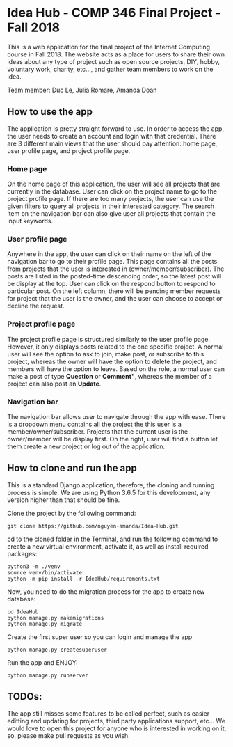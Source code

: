 # Idea Hub - COMP 346 Final Project - Fall 2018

This is a web application for the final project of the Internet Computing course in Fall 2018. The website acts as a place for users to share their own ideas about any type of project such as open source projects, DIY, hobby, voluntary work, charity, etc..., and gather team members to work on the idea.

Team member: Duc Le, Julia Romare, Amanda Doan

## How to use the app

The application is pretty straight forward to use. In order to access the app, the user needs to create an account and login with that credential. There are 3 different main views that the user should pay attention: home page, user profile page, and project profile page.

### Home page

On the home page of this application, the user will see all projects that are currently in the database. User can click on the project name to go to the project profile page. If there are too many projects, the user can use the given filters to query all projects in their interested category. The search item on the navigation bar can also give user all projects that contain the input keywords.

### User profile page

Anywhere in the app, the user can click on their name on the left of the navigation bar to go to their profile page. This page contains all the posts from projects that the user is interested in (owner/member/subscriber). The posts are listed in the posted-time descending order, so the latest post will be display at the top. User can click on the respond button to respond to particular post. On the left column, there will be pending member requests for project that the user is the owner, and the user can choose to accept or decline the request.

### Project profile page

The project profile page is structured similarly to the user profile page. However, it only displays posts related to the one specific project. A normal user will see the option to ask to join, make post, or subscribe to this project, whereas the owner will have the option to delete the project, and members will have the option to leave. Based on the role, a normal user can make a post of type **Question** or  **Comment"**, whereas the member of a project can also post an **Update**.

### Navigation bar

The navigation bar allows user to navigate through the app with ease. There is a dropdown menu contains all the project the this user is a member/owner/subscriber. Projects that the current user is the owner/member will be display first. On the right, user will find a button let them create a new project or log out of the application.

## How to clone and run the app

This is a standard Django application, therefore, the cloning and running process is simple. We are using Python 3.6.5 for this development, any version higher than that should be fine.

Clone the project by the following command:

```{bash}
git clone https://github.com/nguyen-amanda/Idea-Hub.git
```

cd to the cloned folder in the Terminal, and run the following command to create a new virtual environment, activate it, as well as install required packages:

```{bash}
python3 -m ./venv
source venv/bin/activate
python -m pip install -r IdeaHub/requirements.txt
```

Now, you need to do the migration process for the app to create new database:

```{bash}
cd IdeaHub
python manage.py makemigrations
python manage.py migrate
```

Create the first super user so you can login and manage the app

```{bash}
python manage.py createsuperuser
```

Run the app and ENJOY:
```{bash}
python manage.py runserver
```

## TODOs:

The app still misses some features to be called perfect, such as easier editting and updating for projects, third party applications support, etc... We would love to open this project for anyone who is interested in working on it, so, please make pull requests as you wish.


